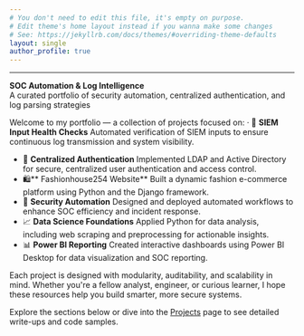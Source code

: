```yaml
---
# You don't need to edit this file, it's empty on purpose.
# Edit theme's home layout instead if you wanna make some changes
# See: https://jekyllrb.com/docs/themes/#overriding-theme-defaults
layout: single
author_profile: true
---
```

---
**SOC Automation & Log Intelligence**  
A curated portfolio of security automation, centralized authentication, and log parsing strategies

Welcome to my portfolio — a collection of projects focused on:
·  🧪 **SIEM Input Health Checks**
Automated verification of SIEM inputs to ensure continuous log transmission and system visibility. 
- 🛂 **Centralized Authentication**
Implemented LDAP and Active Directory for secure, centralized user authentication and access control.
- 🛍️** Fashionhouse254 Website**
Built a dynamic fashion e-commerce platform using Python and the Django framework.
- 🤖 **Security Automation**
Designed and deployed automated workflows to enhance SOC efficiency and incident response.
- 📈 **Data Science Foundations**
Applied Python for data analysis, including web scraping and preprocessing for actionable insights.
- 📊 **Power BI Reporting**
Created interactive dashboards using Power BI Desktop for data visualization and SOC reporting.

Each project is designed with modularity, auditability, and scalability in mind. Whether you're a fellow analyst, engineer, or curious learner, I hope these resources help you build smarter, more secure systems.

Explore the sections below or dive into the [Projects](/projects/) page to see detailed write-ups and code samples.
